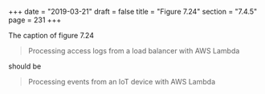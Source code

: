 +++
date = "2019-03-21"
draft = false
title = "Figure 7.24"
section = "7.4.5"
page = 231
+++

The caption of figure 7.24

> Processing access logs from a load balancer with AWS Lambda

should be

> Processing events from an IoT device with AWS Lambda
